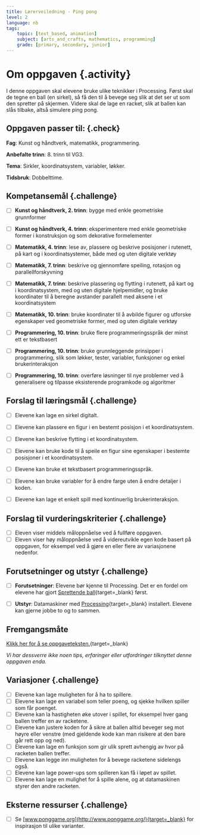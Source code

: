 ```yaml
---
title: Lærerveiledning - Ping pong
level: 2
language: nb
tags:
    topic: [text_based, animation]
    subject: [arts_and_crafts, mathematics, programming]
    grade: [primary, secondary, junior]
---
```


# Om oppgaven {.activity}
I denne oppgaven skal elevene bruke ulike teknikker i Processing. Først skal de tegne en ball (en sirkel), så få den til å bevege seg slik at det ser ut som den spretter på skjermen. Videre skal de lage en racket, slik at ballen kan slås tilbake, altså simulere ping pong.

## Oppgaven passer til: {.check}
 __Fag__: Kunst og håndtverk, matematikk, programmering.

__Anbefalte trinn__: 8. trinn til VG3.

__Tema__: Sirkler, koordinatsystem, variabler, løkker.

__Tidsbruk__: Dobbelttime.

## Kompetansemål {.challenge}
- [ ]  __Kunst og håndtverk, 2. trinn__: bygge med enkle geometriske grunnformer
- [ ]  __Kunst og håndtverk, 4. trinn__: eksperimentere med enkle geometriske former i konstruksjon og som dekorative formelementer
- [ ]  __Matematikk, 4. trinn__: lese av, plassere og beskrive posisjoner i rutenett, på kart og i koordinatsystemer, både med og uten digitale verktøy
- [ ]  __Matematikk, 7. trinn__: beskrive og gjennomføre speiling, rotasjon og parallellforskyvning
- [ ]  __Matematikk, 7. trinn__: beskrive plassering og flytting i rutenett, på kart og i koordinatsystem, med og uten digitale hjelpemidler, og bruke koordinater til å beregne avstander parallelt med aksene i et koordinatsystem
- [ ]  __Matematikk, 10. trinn__: bruke koordinater til å avbilde figurer og utforske egenskaper ved geometriske former, med og uten digitale verktøy
- [ ]  __Programmering, 10. trinn__: bruke flere programmeringsspråk der minst ett er tekstbasert
- [ ]  __Programmering, 10. trinn__: bruke grunnleggende prinsipper i programmering, slik som løkker, tester, variabler, funksjoner og enkel brukerinteraksjon
- [ ]  __Programmering, 10. trinn__: overføre løsninger til nye problemer ved å generalisere og tilpasse eksisterende programkode og algoritmer


## Forslag til læringsmål {.challenge}

- [ ]  Elevene kan lage en sirkel digitalt.
- [ ]  Elevene kan plassere en figur i en bestemt posisjon i et koordinatsystem.
- [ ]  Elevene kan beskrive flytting i et koordinatsystem.
- [ ]  Elevene kan bruke kode til å speile en figur sine egenskaper i bestemte posisjoner i et koordinatsystem.
- [ ]  Elevene kan bruke et tekstbasert programmeringsspråk.
- [ ]  Elevene kan bruke variabler for å endre farge uten å endre detaljer i koden.
- [ ]  Elevene kan lage et enkelt spill med kontinuerlig brukerinteraksjon.


## Forslag til vurderingskriterier {.challenge}
- [ ] Eleven viser middels måloppnåelse ved å fullføre oppgaven.
- [ ] Eleven viser høy måloppnåelse ved å videreutvikle egen kode basert på oppgaven, for eksempel ved å gjøre en eller flere av variasjonene nedenfor.

## Forutsetninger og utstyr {.challenge}
- [ ]  __Forutsetninger__: Elevene bør kjenne til Processing. Det er en fordel om elevene har gjort [Sprettende ball](../sprettende_ball/sprettende_ball.html){target=_blank} først.

- [ ]  __Utstyr__: Datamaskiner med [Processing](https://www.processing.org/download/){target=_blank} installert. Elevene kan gjerne jobbe to og to sammen.

## Fremgangsmåte
[Klikk her for å se oppgaveteksten.](../pingpong/pingpong.html){target=_blank}

_Vi har dessverre ikke noen tips, erfaringer eller utfordringer tilknyttet denne oppgaven enda._

## Variasjoner {.challenge}
- [ ] Elevene kan lage muligheten for å ha to spillere.
- [ ] Elevene kan lage en variabel som teller poeng, og sjekke hvilken spiller som får poenget.
- [ ] Elevene kan la hastigheten øke utover i spillet, for eksempel hver gang ballen treffer en av racketene.
- [ ] Elevene kan justere koden for å sikre at ballen alltid beveger seg mot høyre eller venstre (med gjeldende kode kan man risikere at den bare går rett opp og ned).
- [ ] Elevene kan lage en funksjon som gir ulik sprett avhengig av hvor på racketen ballen treffer.
- [ ] Elevene kan legge inn muligheten for å bevege racketene sidelengs også.
- [ ] Elevene kan lage power-ups som spilleren kan få i løpet av spillet.
- [ ] Elevene kan lage en mulighet for å spille alene, og at datamaskinen styrer den andre racketen.

## Eksterne ressurser {.challenge}
- [ ] Se [www.ponggame.org](http://www.ponggame.org/){target=_blank} for inspirasjon til ulike varianter.
